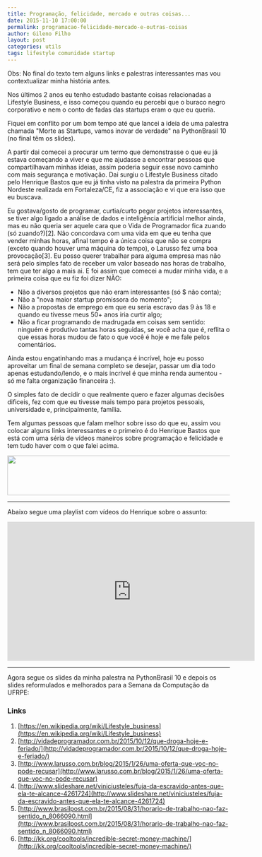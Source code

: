 ```yaml
---
title: Programação, felicidade, mercado e outras coisas...
date: 2015-11-10 17:00:00
permalink: programacao-felicidade-mercado-e-outras-coisas
author: Gileno Filho
layout: post
categories: utils
tags: lifestyle comunidade startup
---
```


Obs: No final do texto tem alguns links e palestras interessantes mas vou contextualizar minha história antes.

Nos últimos 2 anos eu tenho estudado bastante coisas relacionadas a Lifestyle Business, e isso começou quando eu percebi que o buraco negro corporativo e nem o conto de fadas das startups eram o que eu queria.

Fiquei em conflito por um bom tempo até que lancei a ideia de uma palestra chamada "Morte as Startups, vamos inovar de verdade" na PythonBrasil 10 (no final têm os slides).

A partir dai comecei a procurar um termo que demonstrasse o que eu já estava começando a viver e que me ajudasse a encontrar pessoas que compartilhavam minhas ideias, assim poderia seguir esse novo caminho com mais segurança e motivação. Dai surgiu o Lifestyle Business citado pelo Henrique Bastos que eu já tinha visto na palestra da primeira Python Nordeste realizada em Fortaleza/CE, fiz a associação e vi que era isso que eu buscava.

Eu gostava/gosto de programar, curtia/curto pegar projetos interessantes, se tiver algo ligado a análise de dados e inteligência artificial melhor ainda, mas eu não queria ser aquele cara que o Vida de Programador fica zuando (só zuando?)[2]. Não concordava com uma vida em que eu tenha que vender minhas horas, afinal tempo é a única coisa que não se compra (exceto quando houver uma máquina do tempo), o Larusso fez uma boa provocação[3]. Eu posso querer trabalhar para alguma empresa mas não será pelo simples fato de receber um valor baseado nas horas de trabalho, tem que ter algo a mais ai. E foi assim que comecei a mudar minha vida, e a primeira coisa que eu fiz foi dizer NÃO:

- Não a diversos projetos que não eram interessantes (só $ não conta);
- Não a "nova maior startup promissora do momento";
- Não a propostas de emprego em que eu seria escravo das 9 às 18 e quando eu tivesse meus 50+ anos iria curtir algo;
- Não a ficar programando de madrugada em coisas sem sentido: ninguém é produtivo tantas horas seguidas, se você acha que é, reflita o que essas horas mudou de fato o que você é hoje e me fale pelos comentários.

Ainda estou engatinhando mas a mudança é incrível, hoje eu posso aproveitar um final de semana completo se desejar, passar um dia todo apenas estudando/lendo, e o mais incrível é que minha renda aumentou - só me falta organização financeira :).

O simples fato de decidir o que realmente quero e fazer algumas decisões dificeis, fez com que eu tivesse mais tempo para projetos pessoais, universidade e, principalmente, família.

Tem algumas pessoas que falam melhor sobre isso do que eu, assim vou colocar alguns links interessantes e o primeiro é do Henrique Bastos que está com uma séria de vídeos maneiros sobre programação e felicidade e tem tudo haver com o que falei acima.

<div style="text-align: center;">
<a href="https://goo.gl/flVpc3">
<img src="http://welcometothedjango.com.br/wp-content/uploads/2015/11/wttd-banner-728x90-v1.png" border="0" width="728" height="90">
</a>
</div>

<hr />

Abaixo segue uma playlist com vídeos do Henrique sobre o assunto:

<iframe width="560" height="315" src="https://www.youtube.com/embed/pMvgum4o3NE?list=PLeKXYyZCJHxeg0zNY9JgpmSypIh3_h0hj" frameborder="0" allowfullscreen></iframe>

<hr />

Agora segue os slides da minha palestra na PythonBrasil 10 e depois os slides reformulados e melhorados para a Semana da Computação da UFRPE:

<script async class="speakerdeck-embed" data-id="c3bd03904973013242bd4e743bb86014" data-ratio="1.77777777777778" src="//speakerdeck.com/assets/embed.js"></script>

<script async class="speakerdeck-embed" data-id="fd85ca8df3e2436eaa0b9ff68de6e74e" data-ratio="1.33333333333333" src="//speakerdeck.com/assets/embed.js"></script>

### Links

1. [https://en.wikipedia.org/wiki/Lifestyle_business](https://en.wikipedia.org/wiki/Lifestyle_business)
2. [http://vidadeprogramador.com.br/2015/10/12/que-droga-hoje-e-feriado/](http://vidadeprogramador.com.br/2015/10/12/que-droga-hoje-e-feriado/)
3. [http://www.larusso.com.br/blog/2015/1/26/uma-oferta-que-voc-no-pode-recusar](http://www.larusso.com.br/blog/2015/1/26/uma-oferta-que-voc-no-pode-recusar)
4. [http://www.slideshare.net/viniciusteles/fuja-da-escravido-antes-que-ela-te-alcance-4261724](http://www.slideshare.net/viniciusteles/fuja-da-escravido-antes-que-ela-te-alcance-4261724)
5.  [http://www.brasilpost.com.br/2015/08/31/horario-de-trabalho-nao-faz-sentido_n_8066090.html](http://www.brasilpost.com.br/2015/08/31/horario-de-trabalho-nao-faz-sentido_n_8066090.html)
6. [http://kk.org/cooltools/incredible-secret-money-machine/](http://kk.org/cooltools/incredible-secret-money-machine/)
